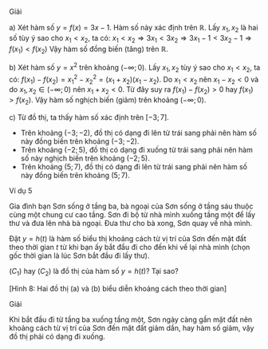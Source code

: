 Giải

a) Xét hàm số $y = f(x) = 3x - 1$. Hàm số này xác định trên $\mathbb{R}$.
Lấy $x_1, x_2$ là hai số tùy ý sao cho $x_1 < x_2$, ta có:
$x_1 < x_2 \Rightarrow 3x_1 < 3x_2 \Rightarrow 3x_1 - 1 < 3x_2 - 1 \Rightarrow f(x_1) < f(x_2)$
Vậy hàm số đồng biến (tăng) trên $\mathbb{R}$.

b) Xét hàm số $y = x^2$ trên khoảng $(-\infty; 0)$.
Lấy $x_1, x_2$ tùy ý sao cho $x_1 < x_2$, ta có: $f(x_1) - f(x_2) = x_1^2 - x_2^2 = (x_1 + x_2)(x_1 - x_2)$.
Do $x_1 < x_2$ nên $x_1 - x_2 < 0$ và do $x_1, x_2 \in (-\infty; 0)$ nên $x_1 + x_2 < 0$. Từ đây suy ra
$f(x_1) - f(x_2) > 0$ hay $f(x_1) > f(x_2)$.
Vậy hàm số nghịch biến (giảm) trên khoảng $(-\infty; 0)$.

c) Từ đồ thị, ta thấy hàm số xác định trên $[-3; 7]$.
- Trên khoảng $(-3; -2)$, đồ thị có dạng đi lên từ trái sang phải nên hàm số này đồng biến trên khoảng $(-3; -2)$.
- Trên khoảng $(-2; 5)$, đồ thị có dạng đi xuống từ trái sang phải nên hàm số này nghịch biến trên khoảng $(-2; 5)$.
- Trên khoảng $(5; 7)$, đồ thị có dạng đi lên từ trái sang phải nên hàm số này đồng biến trên khoảng $(5; 7)$.

Ví dụ 5

Gia đình bạn Sơn sống ở tầng ba, bà ngoại của Sơn sống ở tầng sáu thuộc cùng một chung cư cao tầng. Sơn đi bộ từ nhà mình xuống tầng một để lấy thư và đưa lên nhà bà ngoại. Đưa thư cho bà xong, Sơn quay về nhà mình.

Đặt $y = h(t)$ là hàm số biểu thị khoảng cách từ vị trí của Sơn đến mặt đất theo thời gian $t$ từ khi bạn ấy bắt đầu đi cho đến khi về lại nhà mình (chọn gốc thời gian là lúc Sơn bắt đầu đi lấy thư).

$(C_1)$ hay $(C_2)$ là đồ thị của hàm số $y = h(t)$? Tại sao?

[Hình 8: Hai đồ thị (a) và (b) biểu diễn khoảng cách theo thời gian]

Giải

Khi bắt đầu đi từ tầng ba xuống tầng một, Sơn ngày càng gần mặt đất nên khoảng cách từ vị trí của Sơn đến mặt đất giảm dần, hay hàm số giảm, vậy đồ thị phải có dạng đi xuống.